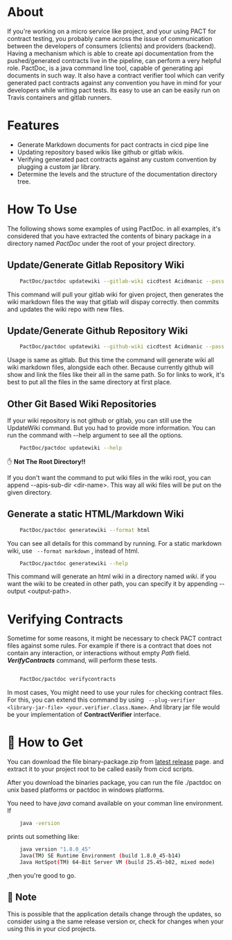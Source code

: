 About
===
If you're working on a micro service like project, and your using PACT for contract testing, you probably came across the issue of communication between the developers of consumers (clients) and providers (backend). Having a mechanism which is able to create api documentation from the pushed/generated contracts live in the pipeline, can perform a very helpful role.
PactDoc, is a java command line tool, capable of generating api documents in such way. It also have a contract verifier tool which can verify generated pact contracts against any convention you have in mind for your developers while writing pact tests. Its easy to use an can be easily run on Travis containers and gitlab runners.

Features
===

*   Generate Markdown documents for pact contracts in cicd pipe line
*   Updating repository based wikis like github or gitlab wikis.
*   Verifying generated pact contracts against any custom convention by plugging a custom jar library.
*   Determine the levels and the structure of the documentation directory tree.




How To Use
===

The following shows some examples of using PactDoc. in all examples, it's considered that you have extracted the contents of binary package in a directory named _PactDoc_ under the root of your project directory.

Update/Generate __Gitlab__ Repository Wiki
---

```bash
	PactDoc/pactdoc updatewiki --gitlab-wiki cicdtest Acidmanic --pass <your-gitlab-password>
```
This command will pull your gitlab wiki for given project, then generates the wiki markdown files the way that gitlab will dispay correctly. then commits and updates the wiki repo with new files.


Update/Generate __Github__ Repository Wiki
---

```bash
	PactDoc/pactdoc updatewiki --github-wiki cicdtest Acidmanic --pass <your-github-password>
```

Usage is same as gitlab. But this time the command will generate wiki all wiki markdown files, alongside each other. Because currently github will show and link the files like their all in the same path. So for links to work, it's best to put all the files in the same directory at first place.

__Other__ Git Based Wiki Repositories
---

If your wiki repository is not github or gitlab, you can still use the UpdateWiki command. But you had to provide more information. You can run the command with --help argument to see all the options.

```bash
	PactDoc/pactdoc updatewiki --help
```


 ✋ __Not The Root Directory!!__

If you don't want the command to put wiki files in the wiki root, you can append --apis-sub-dir &lt;dir-name&gt;. This way all wiki files will be put on the given directory.



Generate a static HTML/Markdown Wiki
---

```bash
	PactDoc/pactdoc generatewiki --format html
```

You can see all details for this command by running. For a static markdown wiki, use ``` --format markdown``` , instead of html.

```bash
	PactDoc/pactdoc generatewiki --help
```

This command will generate an html wiki in a directory named _wiki_. if you want the wiki to be created in other path, you can specify it by appending --output &lt;output-path&gt;.


Verifying Contracts
===


Sometime for some reasons, it might be necessary to check PACT contract files against some rules. For example if there is a contract that does not contain any interaction, or interactions without empty _Path_ field. ___VerifyContracts___ command, will perform these tests.


```bash

    PactDoc/pactdoc verifycontracts
```

In most cases, You might need to use your rules for checking contract files. For this, you can extend this command by using ``` --plug-verifier <library-jar-file> <your.verifier.class.Name>```. And library jar file would be your implementation of __ContractVerifier__ interface.

 🎁 How to Get
===

You can download the file binary-package.zip from [latest release](https://github.com/Acidmanic/PactDoc/releases/latest) page. and extract it to  your project root to be called easily from cicd scripts. 

After you download the binaries package, you can run the file ./pactdoc on unix based platforms or pactdoc in windows platforms.


 You need to have _java_ comand available on your comman line environment. If 
```bash 
	java -version
``` 
prints out something like:
```bash
	java version "1.8.0_45"
	Java(TM) SE Runtime Environment (build 1.8.0_45-b14)
	Java HotSpot(TM) 64-Bit Server VM (build 25.45-b02, mixed mode)
```
,then you're good to go.



👾 Note
----

This is possible that the application details change through the updates, so consider using a the same release version or, check for changes when your using this in your cicd projects.